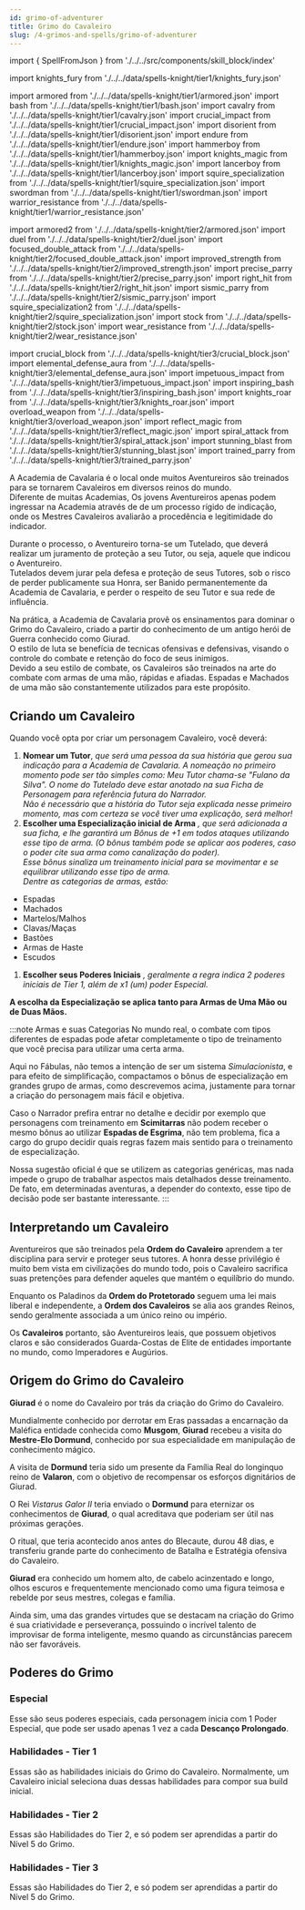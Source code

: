 ```yaml
---
id: grimo-of-adventurer
title: Grimo do Cavaleiro
slug: /4-grimos-and-spells/grimo-of-adventurer
---
```


import { SpellFromJson } from './../../src/components/skill_block/index'

import knights_fury from './../../data/spells-knight/tier1/knights_fury.json'

import armored from './../../data/spells-knight/tier1/armored.json'
import bash from './../../data/spells-knight/tier1/bash.json'
import cavalry from './../../data/spells-knight/tier1/cavalry.json'
import crucial_impact from './../../data/spells-knight/tier1/crucial_impact.json'
import disorient from './../../data/spells-knight/tier1/disorient.json'
import endure from './../../data/spells-knight/tier1/endure.json'
import hammerboy from './../../data/spells-knight/tier1/hammerboy.json'
import knights_magic from './../../data/spells-knight/tier1/knights_magic.json'
import lancerboy from './../../data/spells-knight/tier1/lancerboy.json'
import squire_specialization from './../../data/spells-knight/tier1/squire_specialization.json'
import swordman from './../../data/spells-knight/tier1/swordman.json'
import warrior_resistance from './../../data/spells-knight/tier1/warrior_resistance.json'

import armored2 from './../../data/spells-knight/tier2/armored.json'
import duel from './../../data/spells-knight/tier2/duel.json'
import focused_double_attack from './../../data/spells-knight/tier2/focused_double_attack.json'
import improved_strength from './../../data/spells-knight/tier2/improved_strength.json'
import precise_parry from './../../data/spells-knight/tier2/precise_parry.json'
import right_hit from './../../data/spells-knight/tier2/right_hit.json'
import sismic_parry from './../../data/spells-knight/tier2/sismic_parry.json'
import squire_specialization2 from './../../data/spells-knight/tier2/squire_specialization.json'
import stock from './../../data/spells-knight/tier2/stock.json'
import wear_resistance from './../../data/spells-knight/tier2/wear_resistance.json'

import crucial_block from './../../data/spells-knight/tier3/crucial_block.json'
import elemental_defense_aura from './../../data/spells-knight/tier3/elemental_defense_aura.json'
import impetuous_impact from './../../data/spells-knight/tier3/impetuous_impact.json'
import inspiring_bash from './../../data/spells-knight/tier3/inspiring_bash.json'
import knights_roar from './../../data/spells-knight/tier3/knights_roar.json'
import overload_weapon from './../../data/spells-knight/tier3/overload_weapon.json'
import reflect_magic from './../../data/spells-knight/tier3/reflect_magic.json'
import spiral_attack from './../../data/spells-knight/tier3/spiral_attack.json'
import stunning_blast from './../../data/spells-knight/tier3/stunning_blast.json'
import trained_parry from './../../data/spells-knight/tier3/trained_parry.json'

A Academia de Cavalaria é o local onde muitos Aventureiros são treinados para se tornarem Cavaleiros em diversos reinos do mundo.<br/>
Diferente de muitas Academias, Os jovens Aventureiros apenas podem ingressar na Academia através de de um processo rígido de indicação, onde os Mestres Cavaleiros avaliarão a procedência e legitimidade do indicador.

Durante o processo, o Aventureiro torna-se um Tutelado, que deverá realizar um juramento de proteção a seu Tutor, ou seja, aquele que indicou o Aventureiro.<br/>
Tutelados devem jurar pela defesa e proteção de seus Tutores, sob o risco de perder publicamente sua Honra, ser Banido permanentemente da Academia de Cavalaria, e perder o respeito de seu Tutor e sua rede de influência.

Na prática, a Academia de Cavalaria provê os ensinamentos para dominar o Grimo do Cavaleiro, criado a partir do conhecimento de um antigo herói de Guerra conhecido como Giurad.<br/>
O estilo de luta se benefícia de tecnicas ofensivas e defensivas, visando o controle do combate e retenção do foco de seus inimigos.<br/>
Devido a seu estilo de combate, os Cavaleiros são treinados na arte do combate com armas de uma mão, rápidas e afiadas. Espadas e Machados de uma mão são constantemente utilizados para este propósito.

## Criando um Cavaleiro

Quando você opta por criar um personagem Cavaleiro, você deverá:<br/>
1. **Nomear um Tutor**, *que será uma pessoa da sua história que gerou sua indicação para a Academia de Cavalaria. A nomeação no primeiro momento pode ser tão simples como: Meu Tutor chama-se "Fulano da Silva". O nome do Tutelado deve estar anotado na sua Ficha de Personagem para referência futura do Narrador.*<br/>
*Não é necessário que a história do Tutor seja explicada nesse primeiro momento, mas com certeza se você tiver uma explicação, será melhor!*<br/>
2. **Escolher uma Especialização inicial de Arma** *, que será adicionada a sua ficha, e lhe garantirá um Bônus de +1 em todos ataques utilizando esse tipo de arma. (O bônus também pode se aplicar aos poderes, caso o poder cite sua arma como canalização do poder).*<br/>
*Esse bônus sinaliza um treinamento inicial para se movimentar e se equilibrar utilizando esse tipo de arma.*<br/>
*Dentre as categorias de armas, estão:*
  - Espadas
  - Machados
  - Martelos/Malhos
  - Clavas/Maças
  - Bastões
  - Armas de Haste
  - Escudos

1. **Escolher seus Poderes Iniciais** *, geralmente a regra indica 2 poderes iniciais de Tier 1, além de x1 (um) poder Especial.*

**A escolha da Especialização se aplica tanto para Armas de Uma Mão ou de Duas Mãos.**

:::note Armas e suas Categorias
No mundo real, o combate com tipos diferentes de espadas pode afetar completamente o tipo de treinamento que você precisa para utilizar uma certa arma.

Aqui no Fábulas, não temos a intenção de ser um sistema *Simulacionista*, e para efeito de simplificação, compactamos o bônus de especialização em grandes grupo de armas, como descrevemos acima, justamente para tornar a criação do personagem mais fácil e objetiva.

Caso o Narrador prefira entrar no detalhe e decidir por exemplo que personagens com treinamento em **Scimitarras** não podem receber o mesmo bônus ao utilizar **Espadas de Esgrima**, não tem problema, fica a cargo do grupo decidir quais regras fazem mais sentido para o treinamento de especialização.

Nossa sugestão oficial é que se utilizem as categorias genéricas, mas nada impede o grupo de trabalhar aspectos mais detalhados desse treinamento.<br/>
De fato, em determinadas aventuras, a depender do contexto, esse tipo de decisão pode ser bastante interessante.
:::

## Interpretando um Cavaleiro

Aventureiros que são treinados pela **Ordem do Cavaleiro** aprendem a ter disciplina para servir e proteger seus tutores. A honra desse privilégio é muito bem vista em civilizações do mundo todo, pois o Cavaleiro sacrifica suas pretenções para defender aqueles que mantém o equilíbrio do mundo.

Enquanto os Paladinos da **Ordem do Protetorado** seguem uma lei mais liberal e independente, a **Ordem dos Cavaleiros** se alia aos grandes Reinos, sendo geralmente associada a um único reino ou império.

Os **Cavaleiros** portanto, são Aventureiros leais, que possuem objetivos claros e são considerados Guarda-Costas de Elite de entidades importante no mundo, como Imperadores e Augúrios.

## Origem do Grimo do Cavaleiro

**Giurad** é o nome do Cavaleiro por trás da criação do Grimo do Cavaleiro.

Mundialmente conhecido por derrotar em Eras passadas a encarnação da Maléfica entidade conhecida como **Musgom**, **Giurad** recebeu a visita do **Mestre-Elo Dormund**, conhecido por sua especialidade em manipulação de conhecimento mágico.

A visita de **Dormund** teria sido um presente da Família Real do longinquo reino de **Valaron**, com o objetivo de recompensar os esforços dignitários de Giurad.

O Rei *Vistarus Galor II* teria enviado o **Dormund** para eternizar os conhecimentos de **Giurad**, o qual acreditava que poderiam ser útil nas próximas gerações.

O ritual, que teria acontecido anos antes do Blecaute, durou 48 dias, e transferiu grande parte do conhecimento de Batalha e Estratégia ofensiva do Cavaleiro.

**Giurad** era conhecido um homem alto, de cabelo acinzentado e longo, olhos escuros e frequentemente mencionado como uma figura teimosa e rebelde por seus mestres, colegas e família.

Ainda sim, uma das grandes virtudes que se destacam na criação do Grimo é sua criatividade e perseverança, possuindo o incrível talento de improvisar de forma inteligente, mesmo quando as circunstâncias parecem não ser favoráveis.

## Poderes do Grimo

### Especial

Esse são seus poderes especiais, cada personagem inicia com 1 Poder Especial, que pode ser usado apenas 1 vez a cada **Descanço Prolongado**.

<SpellFromJson spellData={knights_fury} />

### Habilidades - Tier 1

Essas são as habilidades iniciais do Grimo do Cavaleiro. Normalmente, um Cavaleiro inicial seleciona duas dessas habilidades para compor sua build inicial.

<SpellFromJson spellData={armored} />
<SpellFromJson spellData={bash} />
<SpellFromJson spellData={cavalry} />
<SpellFromJson spellData={crucial_impact} />
<SpellFromJson spellData={disorient} />
<SpellFromJson spellData={endure} />
<SpellFromJson spellData={hammerboy} />
<SpellFromJson spellData={knights_magic} />
<SpellFromJson spellData={lancerboy} />
<SpellFromJson spellData={squire_specialization} />
<SpellFromJson spellData={swordman} />
<SpellFromJson spellData={warrior_resistance} />

### Habilidades - Tier 2

Essas são Habilidades do Tier 2, e só podem ser aprendidas a partir do Nível 5 do Grimo.

<SpellFromJson spellData={armored2} />
<SpellFromJson spellData={duel} />
<SpellFromJson spellData={focused_double_attack} />
<SpellFromJson spellData={improved_strength} />
<SpellFromJson spellData={precise_parry} />
<SpellFromJson spellData={right_hit} />
<SpellFromJson spellData={sismic_parry} />
<SpellFromJson spellData={squire_specialization2} />
<SpellFromJson spellData={stock} />
<SpellFromJson spellData={wear_resistance} />

### Habilidades - Tier 3

Essas são Habilidades do Tier 2, e só podem ser aprendidas a partir do Nível 5 do Grimo.

<SpellFromJson spellData={crucial_block} />
<SpellFromJson spellData={elemental_defense_aura} />
<SpellFromJson spellData={impetuous_impact} />
<SpellFromJson spellData={inspiring_bash} />
<SpellFromJson spellData={knights_roar} />
<SpellFromJson spellData={overload_weapon} />
<SpellFromJson spellData={reflect_magic} />
<SpellFromJson spellData={spiral_attack} />
<SpellFromJson spellData={stunning_blast} />
<SpellFromJson spellData={trained_parry} />
